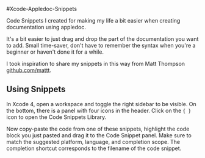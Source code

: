 #Xcode-Appledoc-Snippets

Code Snippets I created for making my life a bit easier when creating documentation using appledoc.  

It's a bit easier to just drag and drop the part of the documentation you want to add.  Small time-saver, don't have to remember the syntax when you're a beginner or haven't done it for a while.

I took inspiration to share my snippets in this way from Matt Thompson [github.com/mattt](http://www.github.com/mattt/Xcode-Snippets).

## Using Snippets

In Xcode 4, open a workspace and toggle the right sidebar to be visible. On the bottom, there is a panel with four icons in the header. Click on the `{ }` icon to open the Code Snippets Library.

Now copy-paste the code from one of these snippets, highlight the code block you just pasted and drag it to the Code Snippet panel. Make sure to match the suggested platform, language, and completion scope. The completion shortcut corresponds to the filename of the code snippet.

